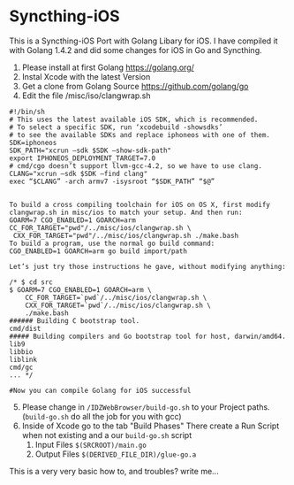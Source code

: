 # Syncthing-iOS

This is a Syncthing-iOS Port with Golang Libary for iOS. I have compiled it with Golang 1.4.2 and did some changes for iOS in Go and Syncthing.

1. Please install at first Golang https://golang.org/
2. Instal Xcode with the latest Version
3. Get a clone from Golang Source https://github.com/golang/go
4. Edit the file /misc/iso/clangwrap.sh 

```
#!/bin/sh
# This uses the latest available iOS SDK, which is recommended.
# To select a specific SDK, run ‘xcodebuild -showsdks’
# to see the available SDKs and replace iphoneos with one of them.
SDK=iphoneos
SDK_PATH="xcrun —sdk $SDK —show-sdk-path"
export IPHONEOS_DEPLOYMENT_TARGET=7.0
# cmd/cgo doesn’t support llvm-gcc-4.2, so we have to use clang.
CLANG="xcrun —sdk $SDK —find clang"
exec “$CLANG” -arch armv7 -isysroot “$SDK_PATH” “$@”


To build a cross compiling toolchain for iOS on OS X, first modify clangwrap.sh in misc/ios to match your setup. And then run:
GOARM=7 CGO_ENABLED=1 GOARCH=arm CC_FOR_TARGET="pwd"/../misc/ios/clangwrap.sh \
 CXX_FOR_TARGET="pwd"/../misc/ios/clangwrap.sh ./make.bash
To build a program, use the normal go build command:
CGO_ENABLED=1 GOARCH=arm go build import/path

Let’s just try those instructions he gave, without modifying anything:

/* $ cd src
$ GOARM=7 CGO_ENABLED=1 GOARCH=arm \
    CC_FOR_TARGET=`pwd`/../misc/ios/clangwrap.sh \
    CXX_FOR_TARGET=`pwd`/../misc/ios/clangwrap.sh \
    ./make.bash 
###### Building C bootstrap tool.
cmd/dist
##### Building compilers and Go bootstrap tool for host, darwin/amd64.
lib9
libbio
liblink
cmd/gc
... */

#Now you can compile Golang for iOS successful
```

5. Please change in `/IDZWebBrowser/build-go.sh` to your Project paths. (`build-go.sh` do all the job for you with gcc)
6. Inside of Xcode go to the tab "Build Phases"
    There create a Run Script when not existing and a our `build-go.sh` script
      1. Input Files
        `$(SRCROOT)/main.go`
      2. Output Files
        `$(DERIVED_FILE_DIR)/glue-go.a`

This is a very very basic how to, and troubles? write me... 

